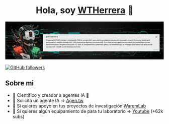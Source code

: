 <div align="center">
<h1 align="center">Hola, soy <a href="https://agen.tw">WTHerrera</a> 👋</h1>
</div>
<img src="https://github.com/WTHerrera/WTHerrera/blob/main/wth-github-f1.jpg">

[![GitHub followers](https://img.shields.io/github/followers/arisguimera?style=social)](https://github.com/WTHerrera)


## Sobre mi

- 🧪 Cientifico y creador a agentes IA 🤖 
- 🤖 Solicita  un agente IA =>  [Agen.tw](https://www.agen.tw) 
- 🧠 Si quieres apoyo en tus proyectos de investigación [WaremLab](https://www.waremlab.com) 
- 🔬 Si quieres algún equipamiento de para tu laboratorio => [Youtube](https://www.youtube.com/@warem.) (+62k subs)



<!--
**WTHerrera/WTHerrera** is a ✨ _special_ ✨ repository because its `README.md` (this file) appears on your GitHub profile.

Here are some ideas to get you started:

- 🔭 I’m currently working on ...
- 🌱 I’m currently learning ...
- 👯 I’m looking to collaborate on ...
- 🤔 I’m looking for help with ...
- 💬 Ask me about ...
- 📫 How to reach me: ...
- 😄 Pronouns: ...
- ⚡ Fun fact: ...
-->
